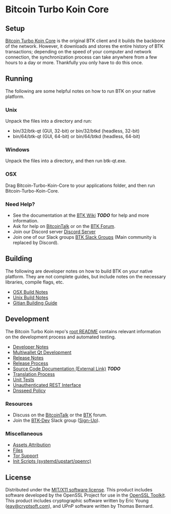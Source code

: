 Bitcoin Turbo Koin Core
=====================

Setup
---------------------
[Bitcoin Turbo Koin Core](http://btk.org/wallet) is the original BTK client and it builds the backbone of the network. However, it downloads and stores the entire history of BTK transactions; depending on the speed of your computer and network connection, the synchronization process can take anywhere from a few hours to a day or more. Thankfully you only have to do this once.

Running
---------------------
The following are some helpful notes on how to run BTK on your native platform.

### Unix

Unpack the files into a directory and run:

- bin/32/btk-qt (GUI, 32-bit) or bin/32/btkd (headless, 32-bit)
- bin/64/btk-qt (GUI, 64-bit) or bin/64/btkd (headless, 64-bit)

### Windows

Unpack the files into a directory, and then run btk-qt.exe.

### OSX

Drag Bitcoin-Turbo-Koin-Core to your applications folder, and then run Bitcoin-Turbo-Koin-Core.

### Need Help?

* See the documentation at the [BTK Wiki](https://en.bitcoin.it/wiki/Main_Page) ***TODO***
for help and more information.
* Ask for help on [BitcoinTalk](https://bitcointalk.org/index.php?topic=1262920.0) or on the [BTK Forum](http://forum.btk.org/).
* Join our Discord server [Discord Server](https://discord.btk.org)
* Join one of our Slack groups [BTK Slack Groups](https://btk.org/slack-logins/) (Main community is replaced by Discord).

Building
---------------------
The following are developer notes on how to build BTK on your native platform. They are not complete guides, but include notes on the necessary libraries, compile flags, etc.

- [OSX Build Notes](build-osx.md)
- [Unix Build Notes](build-unix.md)
- [Gitian Building Guide](gitian-building.md)

Development
---------------------
The Bitcoin Turbo Koin repo's [root README](https://github.com/BTK-Project/BTK/blob/master/README.md) contains relevant information on the development process and automated testing.

- [Developer Notes](developer-notes.md)
- [Multiwallet Qt Development](multiwallet-qt.md)
- [Release Notes](release-notes.md)
- [Release Process](release-process.md)
- [Source Code Documentation (External Link)](https://dev.visucore.com/bitcoin/doxygen/) ***TODO***
- [Translation Process](translation_process.md)
- [Unit Tests](unit-tests.md)
- [Unauthenticated REST Interface](REST-interface.md)
- [Dnsseed Policy](dnsseed-policy.md)

### Resources

* Discuss on the [BitcoinTalk](https://bitcointalk.org/index.php?topic=1262920.0) or the [BTK](http://forum.btk.org/) forum.
* Join the [BTK-Dev](https://btk-dev.slack.com/) Slack group ([Sign-Up](https://btk-dev.herokuapp.com/)).

### Miscellaneous
- [Assets Attribution](assets-attribution.md)
- [Files](files.md)
- [Tor Support](tor.md)
- [Init Scripts (systemd/upstart/openrc)](init.md)

License
---------------------
Distributed under the [MIT/X11 software license](http://www.opensource.org/licenses/mit-license.php).
This product includes software developed by the OpenSSL Project for use in the [OpenSSL Toolkit](https://www.openssl.org/). This product includes
cryptographic software written by Eric Young ([eay@cryptsoft.com](mailto:eay@cryptsoft.com)), and UPnP software written by Thomas Bernard.
